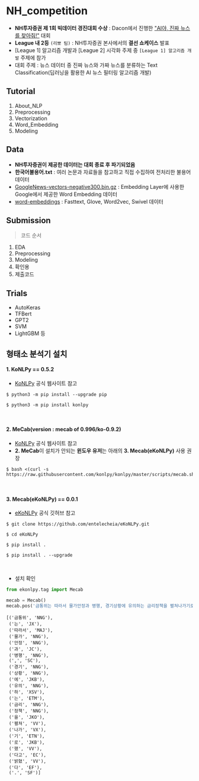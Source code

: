 # NH_competition
- **NH투자증권 제 1회 빅데이터 경진대회 수상** : Dacon에서 진행한 ["AI야, 진짜 뉴스를 찾아줘!"](https://dacon.io/competitions/official/235658/overview/description) 대회
- **League 내 2등** `(리뽀 팀)` : NH투자증권 본사에서의 **결선 쇼케이스** 발표
- [League 1] 알고리즘 개발과 [League 2] 시각화 주제 중 `[League 1] 알고리즘 개발` 주제에 참가
- 대회 주제 : 뉴스 데이터 중 진짜 뉴스와 가짜 뉴스를 분류하는 Text Classification(딥러닝을 활용한 AI 뉴스 필터링 알고리즘 개발)

## Tutorial
1. About_NLP
2. Preprocessing
3. Vectorization
4. Word_Embedding
5. Modeling

## Data
- **NH투자증권이 제공한 데이터는 대회 종료 후 파기되었음**
- **한국어불용어.txt** : 여러 논문과 자료들을 참고하고 직접 수집하여 전처리한 불용어 데이터
- [GoogleNews-vectors-negative300.bin.gz](https://drive.google.com/file/d/0B7XkCwpI5KDYNlNUTTlSS21pQmM/edit?resourcekey=0-wjGZdNAUop6WykTtMip30g) : Embedding Layer에 사용한 Google에서 제공한 Word Embedding 데이터
- [word-embeddings](https://drive.google.com/file/d/1yHGtccC2FV3_d6C6_Q4cozYSOgA7bG-e/view) : Fasttext, Glove, Word2vec, Swivel 데이터

## Submission
> 코드 순서
1. EDA
2. Preprocessing
3. Modeling
4. 확인용
5. 제출코드

## Trials
- AutoKeras
- TFBert
- GPT2
- SVM
- LightGBM 등

## 형태소 분석기 설치

#### 1. KoNLPy == 0.5.2
- [KoNLPy](https://konlpy.org/ko/latest/install/) 공식 웹사이트 참고
```
$ python3 -m pip install --upgrade pip

$ python3 -m pip install konlpy
```
<br/>

#### 2. MeCab(version : mecab of 0.996/ko-0.9.2)
- [KoNLPy](https://konlpy.org/ko/latest/install/) 공식 웹사이트 참고
- **2. MeCab**이 설치가 안되는 **윈도우 유저**는 아래의 **3. Mecab(eKoNLPy)** 사용 권장
```
$ bash <(curl -s https://raw.githubusercontent.com/konlpy/konlpy/master/scripts/mecab.sh)
```
<br/>

#### 3. Mecab(eKoNLPy) == 0.0.1
- [eKoNLPy](https://github.com/entelecheia/eKoNLPy) 공식 깃허브 참고
```
$ git clone https://github.com/entelecheia/eKoNLPy.git

$ cd eKoNLPy

$ pip install .

$ pip install . --upgrade
```
<br/>

- 설치 확인

```python
from ekonlpy.tag import Mecab

mecab = Mecab()
mecab.pos('금통위는 따라서 물가안정과 병행, 경기상황에 유의하는 금리정책을 펼쳐나가기로 했다고 밝혔다.')
```
```
[('금통위', 'NNG'),
 ('는', 'JX'),
 ('따라서', 'MAJ'),
 ('물가', 'NNG'),
 ('안정', 'NNG'),
 ('과', 'JC'),
 ('병행', 'NNG'),
 (',', 'SC'),
 ('경기', 'NNG'),
 ('상황', 'NNG'),
 ('에', 'JKB'),
 ('유의', 'NNG'),
 ('하', 'XSV'),
 ('는', 'ETM'),
 ('금리', 'NNG'),
 ('정책', 'NNG'),
 ('을', 'JKO'),
 ('펼쳐', 'VV'),
 ('나가', 'VX'),
 ('기', 'ETN'),
 ('로', 'JKB'),
 ('했', 'VV'),
 ('다고', 'EC'),
 ('밝혔', 'VV'),
 ('다', 'EF'),
 ('.', 'SF')]
```
